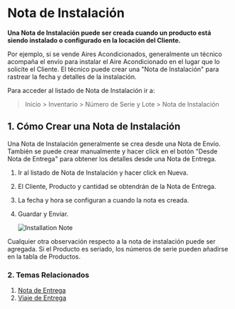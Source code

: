<!-- add-breadcrumbs -->
# Nota de Instalación

**Una Nota de Instalación puede ser creada cuando un producto está siendo instalado o configurado en la locación del Cliente.**

Por ejemplo, si se vende Aires Acondicionados, generalmente un técnico acompaña el envío para instalar el Aire Acondicionado en el lugar que lo solicite el Cliente. El técnico puede crear una "Nota de Instalación" para rastrear la fecha y detalles de la instalación.

Para acceder al listado de Nota de Instalación ir a: 
> Inicio > Inventario > Número de Serie y Lote > Nota de Instalación

## 1. Cómo Crear una Nota de Instalación
Una Nota de Instalación generalmente se crea desde una Nota de Envío. También se puede crear manualmente y hacer click en el botón "Desde Nota de Entrega" para obtener los detalles desde una Nota de Entrega. 

1. Ir al listado de Nota de Instalación y hacer click en Nueva. 
1. El Cliente, Producto y cantidad se obtendrán de la Nota de Entrega.
1. La fecha y hora se configuran a cuando la nota es creada.
1. Guardar y Enviar. 

    <img class="screenshot" alt="Installation Note" src="{{docs_base_url}}/assets/img/stock/installation-note.png">

Cualquier otra observación respecto a la nota de instalación puede ser agregada. Si el Producto es seriado, los números de serie pueden añadirse en la tabla de Productos. 

### 2. Temas Relacionados
1. [Nota de Entrega](/docs/user/manual/en/stock/delivery-note)
1. [Viaje de Entrega](/docs/user/manual/en/stock/delivery-trip)
